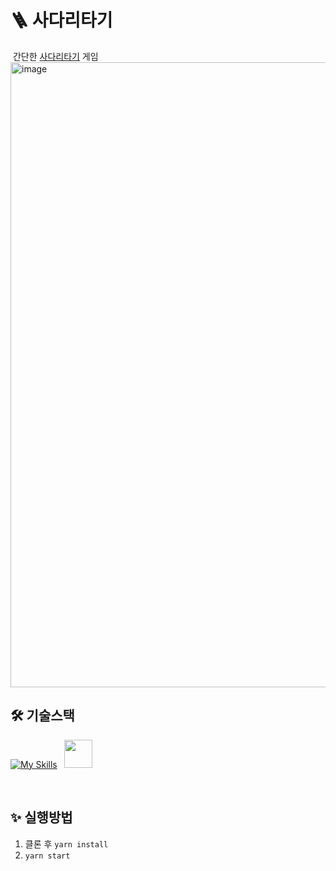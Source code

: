# 🪜 사다리타기

&nbsp;간단한 [사다리타기](https://may-ladder-game.netlify.app) 게임
<img width="1000" alt="image" src="https://github.com/JHYOOOOON/Oneul/assets/50460114/59d78587-21c0-4d85-96a6-48c9a89a2e98">

## 🛠️ 기술스택

[![My Skills](https://skillicons.dev/icons?i=react,ts,styledcomponents)](https://skillicons.dev) <img src="https://storage.googleapis.com/candycode/jotai/jotai-mascot.png" height="45px" style="margin-left: 7px">

<br/>

## ✨ 실행방법

1. 클론 후 `yarn install`
2. `yarn start`
